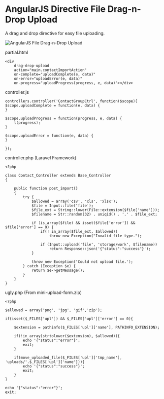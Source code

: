 AngularJS Directive File Drag-n-Drop Upload
=====================

A drag and drop directive for easy file uploading.

![AngularJS File Drag-n-Drop Upload](http://screencloud.net//img/screenshots/bb10add924b908197ef6cc3d4ec67418.png)

partial.html

	<div
		drag-drop-upload
		action="main.contactImportAction"
		on-complete="uploadComplete(e, data)"
		on-error="uploadError(e, data)"
		on-progress="uploadProgress(progress, e, data)"></div>


controller.js

    controllers.controller('ContactGroupCtrl', function($scope){
	$scope.uploadComplete = function(e, data) {
	}

	$scope.uploadProgress = function(progress, e, data) {
		l(progress);
	}

	$scope.uploadError = function(e, data) {
	}

    });

controller.php (Laravel Framework)

	<?php

	class Contact_Controller extends Base_Controller
	{
		
		public function post_import()
		{
			try {
				$allowed = array('csv', 'xls', 'xlsx');
				$file = Input::file('file');
				$file_ext = String::lower(File::extension($file['name']));
				$filename = Str::random(32) . uniqid() . '.' . $file_ext;

				if (is_array($file) && isset($file['error']) && $file['error'] == 0) {
					if(! in_array($file_ext, $allowed))
						throw new Exception("Invalid file type.");

					if (Input::upload('file', 'storage/work', $filename))
						return Response::json('{"status":"success"}');
				}

				throw new Exception('Could not upload file.');
			} catch (Exception $e) {
				return $e->getMessage();
			}
		}
	}
	
ugly.php (From mini-upload-form.zip)

	<?php

	$allowed = array('png', 'jpg', 'gif','zip');

	if(isset($_FILES['upl']) && $_FILES['upl']['error'] == 0){

		$extension = pathinfo($_FILES['upl']['name'], PATHINFO_EXTENSION);

		if(!in_array(strtolower($extension), $allowed)){
			echo '{"status":"error"}';
			exit;
		}

		if(move_uploaded_file($_FILES['upl']['tmp_name'], 'uploads/'.$_FILES['upl']['name'])){
			echo '{"status":"success"}';
			exit;
		}
	}

	echo '{"status":"error"}';
	exit;
